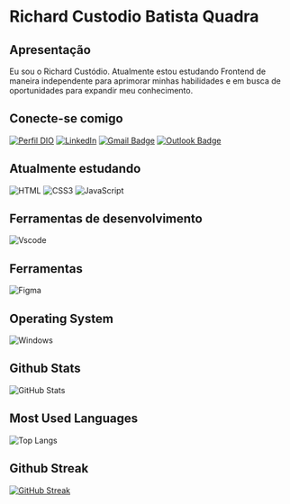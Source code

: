 <h1>
    <!--<img align="" alt="" height="" width="" src=""-->
    <span>Richard Custodio Batista Quadra</span>
</h1>

<h2>Apresentação</h2>
<p>Eu sou o Richard Custódio. Atualmente estou estudando Frontend de maneira independente para aprimorar minhas habilidades e em busca de oportunidades para expandir meu conhecimento.</p>


<h2>Conecte-se comigo</h2>
  
[![Perfil DIO](https://img.shields.io/badge/-Meu%20Perfil%20na%20DIO-070808?style=for-the-badge&logo=gitbook&logoColor=white)](https://www.dio.me/users/rc.custodio078)
[![LinkedIn](https://img.shields.io/badge/linkedin-0077B5?style=for-the-badge&logo=linkedin&logoColor=white)](https://www.linkedin.com/in/richard-custodio-batista-quadra-279391312/) 
[![Gmail Badge](https://img.shields.io/badge/Gmail-D14836?style=for-the-badge&logo=gmail&logoColor=white)](mailto:rc.custodio078@gmail.com)
[![Outlook Badge](https://img.shields.io/badge/Microsoft_Outlook-0078D4?style=for-the-badge&logo=microsoft-outlook&logoColor=white)](mailto:rc.custodio@outlook.com)


<h2>Atualmente estudando</h2> 

![HTML](https://img.shields.io/badge/HTML5-E34F26?style=for-the-badge&logo=html5&logoColor=white)
![CSS3](https://img.shields.io/badge/CSS3-1572B6?style=for-the-badge&logo=css3&logoColor=white)
![JavaScript](https://img.shields.io/badge/JavaScript-F7DF1E?style=for-the-badge&logo=javascript&logoColor=black)

<h2>Ferramentas de desenvolvimento</h2>

![Vscode](https://img.shields.io/badge/Vscode-007ACC?style=for-the-badge&logo=visual-studio-code&logoColor=white)

<h2>Ferramentas</h2>

![Figma](https://img.shields.io/badge/Figma-696969?style=for-the-badge&logo=figma&logoColor=figma)

<h2>Operating System</h2>

![Windows](https://img.shields.io/badge/Windows-000?style=for-the-badge&logo=windows&logoColor=2CA5E0)

<h2>Github Stats</h2>

![GitHub Stats](https://github-readme-stats.vercel.app/api?username=richardcustodio&theme=transparent&bg_color=000&border_color=30A3DC&show_icons=true&icon_color=30A3DC&title_color=00BFFF&text_color=FFF)

<h2>Most Used Languages</h2>

![Top Langs](https://github-readme-stats-git-masterrstaa-rickstaa.vercel.app/api/top-langs/?username=richardcustodio&bg_color=000&border_color=30A3DC&title_color=00BFFF&text_color=FFF)

<h2>Github Streak</h2>

[![GitHub Streak](https://streak-stats.demolab.com/?user=richardcustodio&theme=bear&background=000&border=00BFFF&dates=00BFFF)](https://git.io/streak-stats)
